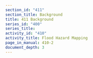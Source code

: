 ```yaml
---
section_id: "411"
section_title: Background
title: 411 Background
series_id: "400"
series_title: 
activity_id: "410"
activity_title: Flood Hazard Mapping
page_in_manual: 410-2
document_depth: 3
---
```

